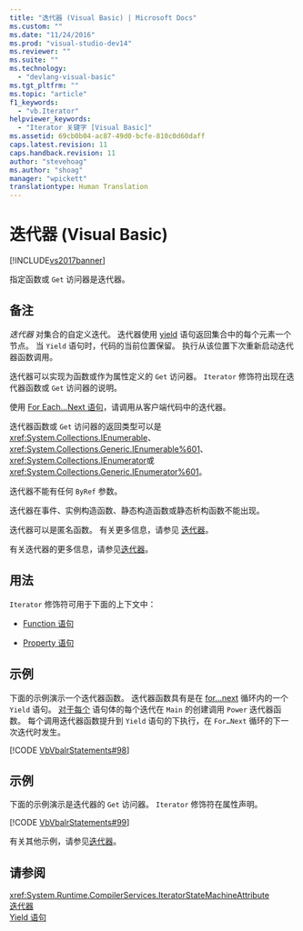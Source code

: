 ```yaml
---
title: "迭代器 (Visual Basic) | Microsoft Docs"
ms.custom: ""
ms.date: "11/24/2016"
ms.prod: "visual-studio-dev14"
ms.reviewer: ""
ms.suite: ""
ms.technology: 
  - "devlang-visual-basic"
ms.tgt_pltfrm: ""
ms.topic: "article"
f1_keywords: 
  - "vb.Iterator"
helpviewer_keywords: 
  - "Iterator 关键字 [Visual Basic]"
ms.assetid: 69cb0b04-ac87-49d0-bcfe-810c0d60daff
caps.latest.revision: 11
caps.handback.revision: 11
author: "stevehoag"
ms.author: "shoag"
manager: "wpickett"
translationtype: Human Translation
---
```

# 迭代器 (Visual Basic)
[!INCLUDE[vs2017banner](../../../csharp/includes/vs2017banner.md)]

指定函数或 `Get` 访问器是迭代器。  
  
## 备注  
 *迭代器* 对集合的自定义迭代。  迭代器使用 [yield](../../../visual-basic/language-reference/statements/yield-statement.md) 语句返回集合中的每个元素一个节点。  当 `Yield` 语句时，代码的当前位置保留。  执行从该位置下次重新启动迭代器函数调用。  
  
 迭代器可以实现为函数或作为属性定义的 `Get` 访问器。  `Iterator` 修饰符出现在迭代器函数或 `Get` 访问器的说明。  
  
 使用 [For Each...Next 语句](../../../visual-basic/language-reference/statements/for-each-next-statement.md)，请调用从客户端代码中的迭代器。  
  
 迭代器函数或 `Get` 访问器的返回类型可以是 <xref:System.Collections.IEnumerable>、 <xref:System.Collections.Generic.IEnumerable%601>、 <xref:System.Collections.IEnumerator>或 <xref:System.Collections.Generic.IEnumerator%601>。  
  
 迭代器不能有任何 `ByRef` 参数。  
  
 迭代器在事件、实例构造函数、静态构造函数或静态析构函数不能出现。  
  
 迭代器可以是匿名函数。  有关更多信息，请参见 [迭代器](../Topic/Iterators%20\(C%23%20and%20Visual%20Basic\).md)。  
  
 有关迭代器的更多信息，请参见[迭代器](../Topic/Iterators%20\(C%23%20and%20Visual%20Basic\).md)。  
  
## 用法  
 `Iterator` 修饰符可用于下面的上下文中：  
  
-   [Function 语句](../../../visual-basic/language-reference/statements/function-statement.md)  
  
-   [Property 语句](../../../visual-basic/language-reference/statements/property-statement.md)  
  
## 示例  
 下面的示例演示一个迭代器函数。  迭代器函数具有是在 [for…next](../../../visual-basic/language-reference/statements/for-next-statement.md) 循环内的一个 `Yield` 语句。  [对于每个](../../../visual-basic/language-reference/statements/for-each-next-statement.md) 语句体的每个迭代在 `Main` 的创建调用 `Power` 迭代器函数。  每个调用迭代器函数提升到 `Yield` 语句的下执行，在 `For…Next` 循环的下一次迭代时发生。  
  
 [!CODE [VbVbalrStatements#98](../CodeSnippet/VS_Snippets_VBCSharp/VbVbalrStatements#98)]  
  
## 示例  
 下面的示例演示是迭代器的 `Get` 访问器。  `Iterator` 修饰符在属性声明。  
  
 [!CODE [VbVbalrStatements#99](../CodeSnippet/VS_Snippets_VBCSharp/VbVbalrStatements#99)]  
  
 有关其他示例，请参见[迭代器](../Topic/Iterators%20\(C%23%20and%20Visual%20Basic\).md)。  
  
## 请参阅  
 <xref:System.Runtime.CompilerServices.IteratorStateMachineAttribute>   
 [迭代器](../Topic/Iterators%20\(C%23%20and%20Visual%20Basic\).md)   
 [Yield 语句](../../../visual-basic/language-reference/statements/yield-statement.md)